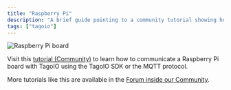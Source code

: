 ```yaml
---
title: "Raspberry Pi"
description: "A brief guide pointing to a community tutorial showing how to connect a Raspberry Pi to TagoIO using the TagoIO SDK or the MQTT protocol; also directs readers to additional tutorials in the TagoIO Community forum."
tags: ["tagoio"]
---
```


![Raspberry Pi board](/docs_imagem/tagoio/raspberry-pi-2.png)

Visit this [tutorial (Community)](https://community.tago.io/t/connecting-a-raspberry-pi-to-tagoio/1234) to learn how to communicate a Raspberry Pi board with TagoIO using the TagoIO SDK or the MQTT protocol.

More tutorials like this are available in the [Forum inside our Community](https://community.tago.io/).